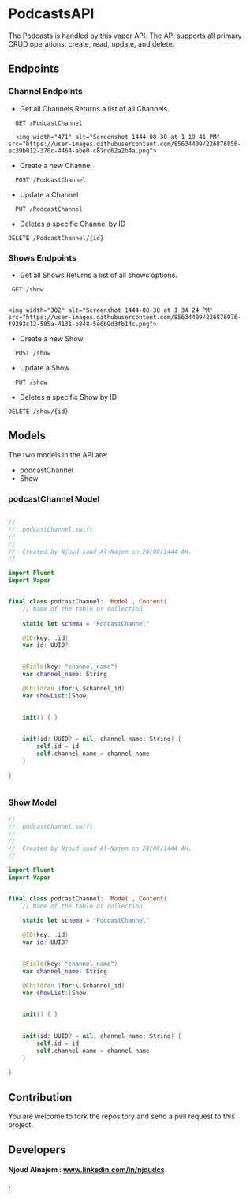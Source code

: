 # PodcastsAPI
The Podcasts is handled by this vapor API. The API supports all primary CRUD operations: create, read, update, and delete.

## Endpoints
### Channel Endpoints
* Get all Channels
Returns a list of all Channels.

```
  GET /PodcastChannel
  
  <img width="471" alt="Screenshot 1444-08-30 at 1 19 41 PM" src="https://user-images.githubusercontent.com/85634409/226876856-ec39b012-370c-4464-abe0-c87dc62a2b4a.png">
```
* Create a new Channel

```
  POST /PodcastChannel
```
* Update a Channel

```
  PUT /PodcastChannel
```
* Deletes a specific Channel by ID

```
DELETE /PodcastChannel/{id}
```

### Shows Endpoints
* Get all Shows
Returns a list of all shows options.

```
 GET /show
 
 
<img width="302" alt="Screenshot 1444-08-30 at 1 34 24 PM" src="https://user-images.githubusercontent.com/85634409/226876976-f9292c12-585a-4131-b848-5e6b9d3fb14c.png">

```
* Create a new Show

```
  POST /show
```
* Update a Show

```
  PUT /show
```
* Deletes a specific Show by ID

```
DELETE /show/{id}
```
## Models
The two models in the API are:
* podcastChannel
* Show

### podcastChannel Model
```swift

//
//  podcastChannel.swift
//  
//
//  Created by Njoud saud Al-Najem on 24/08/1444 AH.
//

import Fluent
import Vapor


final class podcastChannel:  Model , Content{
    // Name of the table or collection.
    
    static let schema = "PodcastChannel"

    @ID(key: .id)
    var id: UUID?

    
    @Field(key: "channel_name")
    var channel_name: String

    @Children (for:\.$channel_id)
    var showList:[Show]
   

    init() { }

   
    init(id: UUID? = nil, channel_name: String) {
        self.id = id
        self.channel_name = channel_name
    }
    
}



```
### Show Model

```swift
//
//  podcastChannel.swift
//  
//
//  Created by Njoud saud Al-Najem on 24/08/1444 AH.
//

import Fluent
import Vapor


final class podcastChannel:  Model , Content{
    // Name of the table or collection.
    
    static let schema = "PodcastChannel"

    @ID(key: .id)
    var id: UUID?

    
    @Field(key: "channel_name")
    var channel_name: String

    @Children (for:\.$channel_id)
    var showList:[Show]
   

    init() { }

   
    init(id: UUID? = nil, channel_name: String) {
        self.id = id
        self.channel_name = channel_name
    }
    
}


```


## Contribution

You are welcome to fork the repository and send a pull request to this project.


## Developers

#### Njoud Alnajem : www.linkedin.com/in/njoudcs
####  :

